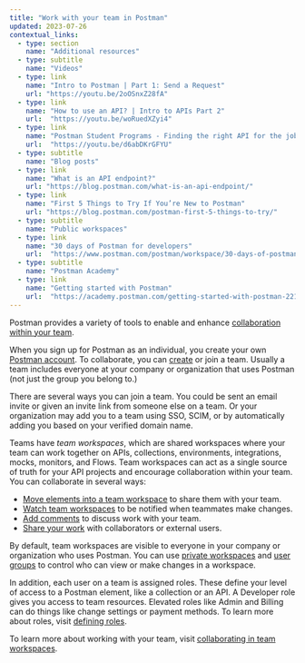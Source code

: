 ```yaml
---
title: "Work with your team in Postman"
updated: 2023-07-26
contextual_links:
  - type: section
    name: "Additional resources"
  - type: subtitle
    name: "Videos"
  - type: link
    name: "Intro to Postman | Part 1: Send a Request"
    url: "https://youtu.be/2oOSnxZ28fA"
  - type: link
    name: "How to use an API? | Intro to APIs Part 2"
    url:  "https://youtu.be/woRuedXZyi4"
  - type: link
    name: "Postman Student Programs - Finding the right API for the job"
    url:  "https://youtu.be/d6abDKrGFYU"
  - type: subtitle
    name: "Blog posts"
  - type: link
    name: "What is an API endpoint?"
    url: "https://blog.postman.com/what-is-an-api-endpoint/"
  - type: link
    name: "First 5 Things to Try If You’re New to Postman"
    url: "https://blog.postman.com/postman-first-5-things-to-try/"
  - type: subtitle
    name: "Public workspaces"
  - type: link
    name: "30 days of Postman for developers"
    url:  "https://www.postman.com/postman/workspace/30-days-of-postman-for-developers/overview"
  - type: subtitle
    name: "Postman Academy"
  - type: link
    name: "Getting started with Postman"
    url:  "https://academy.postman.com/getting-started-with-postman-2212"
---
```


Postman provides a variety of tools to enable and enhance [collaboration within your team](https://www.postman.com/api-platform/api-collaboration/).

When you sign up for Postman as an individual, you create your own [Postman account](/docs/getting-started/installation/postman-account/). To collaborate, you can [create](/docs/collaborating-in-postman/working-with-your-team/collaboration-overview/#creating-a-team) or join a team. Usually a team includes everyone at your company or organization that uses Postman (not just the group you belong to.)

There are several ways you can join a team. You could be sent an email invite or given an invite link from someone else on a team. Or your organization may add you to a team using SSO, SCIM, or by automatically adding you based on your verified domain name.

Teams have _team workspaces_, which are shared workspaces where your team can work together on APIs, collections, environments, integrations, mocks, monitors, and Flows. Team workspaces can act as a single source of truth for your API projects and encourage collaboration within your team. You can collaborate in several ways:

* [Move elements into a team workspace](/docs/collaborating-in-postman/working-with-your-team/collaborating-in-team-workspaces/#moving-elements-to-team-workspaces) to share them with your team.
* [Watch team workspaces](/docs/collaborating-in-postman/working-with-your-team/collaborating-in-team-workspaces/#watching-team-workspaces) to be notified when teammates make changes.
* [Add comments](/docs/collaborating-in-postman/working-with-your-team/discussing-your-work/) to discuss work with your team.
* [Share your work](/docs/collaborating-in-postman/sharing/) with collaborators or external users.

By default, team workspaces are visible to everyone in your company or organization who uses Postman. You can use [private workspaces](/docs/collaborating-in-postman/using-workspaces/managing-workspaces/#accessing-private-workspaces) and [user groups](/docs/collaborating-in-postman/user-groups/) to control who can view or make changes in a workspace.

In addition, each user on a team is assigned roles. These define your level of access to a Postman element, like a collection or an API. A Developer role gives you access to team resources. Elevated roles like Admin and Billing can do things like change settings or payment methods. To learn more about roles, visit [defining roles](/docs/collaborating-in-postman/roles-and-permissions/).

To learn more about working with your team, visit [collaborating in team workspaces](/docs/collaborating-in-postman/working-with-your-team/collaborating-in-team-workspaces/).
